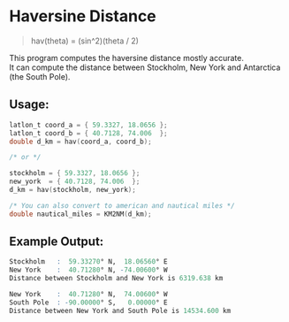 # Haversine Distance
> hav(theta) = (sin^2)(theta / 2)  

This program computes the haversine distance mostly accurate.  
It can compute the distance between Stockholm, New York and Antarctica (the South Pole).  

## Usage:
```c
latlon_t coord_a = { 59.3327, 18.0656 };
latlon_t coord_b = { 40.7128, 74.006  };
double d_km = hav(coord_a, coord_b);

/* or */

stockholm = { 59.3327, 18.0656 };
new_york  = { 40.7128, 74.006  };
d_km = hav(stockholm, new_york);

/* You can also convert to american and nautical miles */
double nautical_miles = KM2NM(d_km);
```

## Example Output:
```r
Stockholm   :  59.33270° N,  18.06560° E
New York    :  40.71280° N, -74.00600° W
Distance between Stockholm and New York is 6319.638 km

New York    :  40.71280° N,  74.00600° W
South Pole  : -90.00000° S,   0.00000° E
Distance between New York and South Pole is 14534.600 km
```
